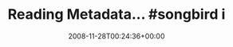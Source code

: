 ---
retweeted: false
source: <a href="http://twitter.com" rel="nofollow">Twitter Web Client</a>
entities:
  hashtags:
  - text: songbird
    indices:
    - '20'
    - '29'
  symbols: []
  user_mentions: []
  urls: []
display_text_range:
- '0'
- '47'
favorite_count: '0'
id_str: '1027173161'
truncated: false
retweet_count: '0'
id: '1027173161'
created_at: Fri Nov 28 00:24:36 +0000 2008
favorited: false
full_text: 'Reading Metadata... #songbird is really slow...'
lang: en
tags:
- songbird
- pesos:twitter
date: '2008-11-28T00:24:36+00:00'
src: https://twitter.com/bascht/status/1027173161
original_url: https://twitter.com/bascht/status/1027173161
type: twitter_tweet
text: 'Reading Metadata... #songbird is really slow...'
title: 'Reading Metadata... #songbird i'

---